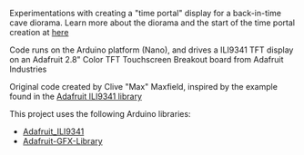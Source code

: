 Experimentations with creating a "time portal" display for a back-in-time cave diorama.
Learn more about the diorama and the start of the time portal creation at [here](http://www.eetimes.com/author.asp?section_id=216&doc_id=1328642)

Code runs on the Arduino platform (Nano), and drives a ILI9341 TFT display on an Adafruit 2.8" Color TFT Touchscreen Breakout board from Adafruit Industries

Original code created by Clive "Max" Maxfield, inspired by the example found in the [Adafruit ILI9341 library](https://github.com/adafruit/Adafruit_ILI9341)

This project uses the following Arduino libraries:
* [Adafruit_ILI9341](https://github.com/adafruit/Adafruit_ILI9341)
* [Adafruit-GFX-Library](https://github.com/adafruit/Adafruit-GFX-Library)

